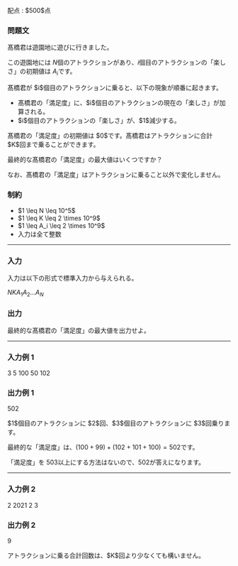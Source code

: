 
<div>

<span>

<span>

<p>
配点 : $500$点
</p>

<div>

<section>

### **問題文**

<p>
髙橋君は遊園地に遊びに行きました。

この遊園地には $N$個のアトラクションがあり、$i$個目のアトラクションの「楽しさ」の初期値は $A_i$です。  
</p>

<p>
髙橋君が $i$個目のアトラクションに乗ると、以下の現象が順番に起きます。
</p>

<ul>

<li>
髙橋君の「満足度」に、$i$個目のアトラクションの現在の「楽しさ」が加算される。
</li>

<li>
$i$個目のアトラクションの「楽しさ」が、$1$減少する。  
</li>

</ul>

<p>
髙橋君の「満足度」の初期値は $0$です。髙橋君はアトラクションに合計 $K$回まで乗ることができます。

最終的な髙橋君の「満足度」の最大値はいくつですか？  
</p>

<p>
なお、髙橋君の「満足度」はアトラクションに乗ること以外で変化しません。
</p>

</section>

</div>

<div>

<section>

### **制約**

<ul>

<li>
$1 \leq N \leq 10^5$
</li>

<li>
$1 \leq K \leq 2 \times 10^9$
</li>

<li>
$1 \leq A_i \leq 2 \times 10^9$
</li>

<li>
入力は全て整数
</li>

</ul>

</section>

</div>

---

<div>

<div>

<section>

### **入力**

<p>
入力は以下の形式で標準入力から与えられる。
</p>

<div>

$N$$K$$A_1$$A_2$$\dots$$A_N$
</div>

</section>

</div>

<div>

<section>

### **出力**

<p>
最終的な髙橋君の「満足度」の最大値を出力せよ。
</p>

</section>

</div>

</div>

---

<div>

<section>

### **入力例 1**

<div>

3 5
100 50 102

</div>

</section>

</div>

<div>

<section>

### **出力例 1**

<div>

502

</div>

<p>
$1$個目のアトラクションに $2$回、$3$個目のアトラクションに $3$回乗ります。

最終的な「満足度」は、$(100+99)+(102+101+100)=502$です。

「満足度」を $503$以上にする方法はないので、$502$が答えになります。
</p>

</section>

</div>

---

<div>

<section>

### **入力例 2**

<div>

2 2021
2 3

</div>

</section>

</div>

<div>

<section>

### **出力例 2**

<div>

9

</div>

<p>
アトラクションに乗る合計回数は、$K$回より少なくても構いません。
</p>

</section>

</div>

</span>

</span>

</div>
